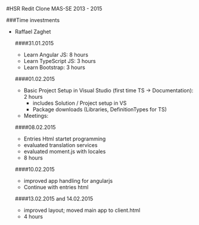 ﻿#HSR Redit Clone MAS-SE 2013 - 2015

###Time investments

- Raffael Zaghet

    ####31.01.2015
    - Learn Angular JS: 8 hours
    - Learn TypeScript JS: 3 hours
    - Learn Bootstrap: 3 hours

    ####01.02.2015
    - Basic Project Setup in Visual Studio (first time TS -> Documentation): 2 hours
        - includes Solution / Project setup in VS
        - Package downloads (Libraries, DefinitionTypes for TS)
    - Meetings:    

    ####08.02.2015
    - Entries Html startet programming
    - evaluated translation services
    - evaluated moment.js with locales
    - 8 hours

    ####10.02.2015
    - improved app handling for angularjs
    - Continue with entries html

    ####13.02.2015 and 14.02.2015
    - improved layout; moved main app to client.html
    - 4 hours
    
    
    



